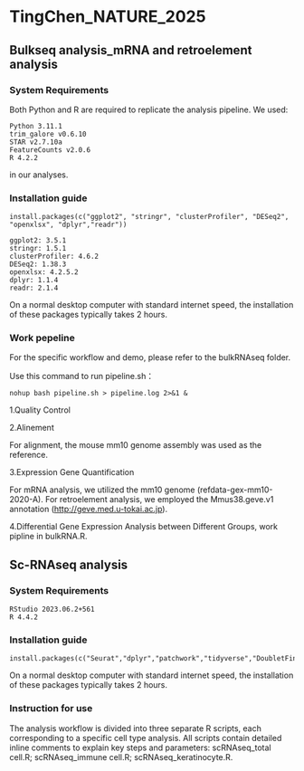 # TingChen_NATURE_2025
## Bulkseq analysis_mRNA and retroelement analysis 
### System Requirements
Both Python and R are required to replicate the analysis pipeline. We used:
```
Python 3.11.1
trim_galore v0.6.10
STAR v2.7.10a
FeatureCounts v2.0.6
R 4.2.2
```
in our analyses.
### Installation guide 
```
install.packages(c("ggplot2", "stringr", "clusterProfiler", "DESeq2", "openxlsx", "dplyr","readr"))
```
```
ggplot2: 3.5.1
stringr: 1.5.1
clusterProfiler: 4.6.2
DESeq2: 1.38.3
openxlsx: 4.2.5.2
dplyr: 1.1.4
readr: 2.1.4
```

On a normal desktop computer with standard internet speed, the installation of these packages typically takes 2 hours.
### Work pepeline

For the specific workflow and demo, please refer to the bulkRNAseq folder.

Use this command to run pipeline.sh：
```
nohup bash pipeline.sh > pipeline.log 2>&1 &
```

1.Quality Control

2.Alinement

For alignment, the mouse mm10 genome assembly was used as the reference. 

3.Expression Gene Quantification

For mRNA analysis, we utilized the mm10 genome (refdata-gex-mm10-2020-A). For retroelement analysis, we employed the Mmus38.geve.v1 annotation (http://geve.med.u-tokai.ac.jp). 

4.Differential Gene Expression Analysis between Different Groups, work pipline in bulkRNA.R.


## Sc-RNAseq analysis 
### System Requirements
```
RStudio 2023.06.2+561
R 4.4.2
```
### Installation guide
```
install.packages(c("Seurat","dplyr","patchwork","tidyverse","DoubletFinder","readxl","ggplot2"))
```
On a normal desktop computer with standard internet speed, the installation of these packages typically takes 2 hours.
### Instruction for use  
The analysis workflow is divided into three separate R scripts, each corresponding to a specific cell type analysis. All scripts contain detailed inline comments to explain key steps and parameters:
scRNAseq_total cell.R;
scRNAseq_immune cell.R;
scRNAseq_keratinocyte.R.
